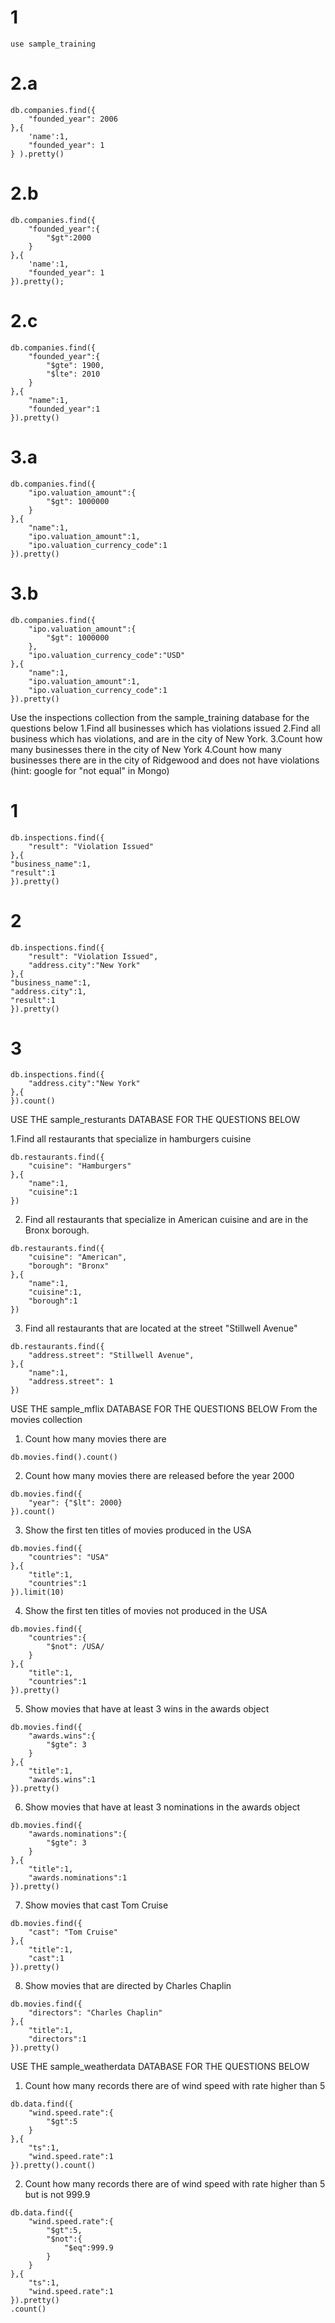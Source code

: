 # 1
```
use sample_training
```

# 2.a
```
db.companies.find({
    "founded_year": 2006
},{
    'name':1,
    "founded_year": 1
} ).pretty()
```

# 2.b
```
db.companies.find({
    "founded_year":{
        "$gt":2000
    }
},{
    'name':1,
    "founded_year": 1
}).pretty();
```

# 2.c
```
db.companies.find({
    "founded_year":{
        "$gte": 1900,
        "$lte": 2010
    }
},{
    "name":1,
    "founded_year":1
}).pretty()
```

# 3.a

```
db.companies.find({
    "ipo.valuation_amount":{
        "$gt": 1000000
    }
},{
    "name":1,
    "ipo.valuation_amount":1,
    "ipo.valuation_currency_code":1
}).pretty()
```

# 3.b
```
db.companies.find({
    "ipo.valuation_amount":{
        "$gt": 1000000
    },
    "ipo.valuation_currency_code":"USD"
},{
    "name":1,
    "ipo.valuation_amount":1,
    "ipo.valuation_currency_code":1
}).pretty()

```

Use the inspections collection from the sample_training database for the questions below
1.Find all businesses which has violations issued
2.Find all business which has violations, and are in the city of New York.
3.Count how many businesses there in the city of New York
4.Count how many businesses there are in the city of Ridgewood and does not have violations (hint: google for "not equal" in Mongo)

# 1
```
db.inspections.find({
    "result": "Violation Issued"
},{
"business_name":1,
"result":1
}).pretty()

```

# 2
```
db.inspections.find({
    "result": "Violation Issued",
    "address.city":"New York"
},{
"business_name":1,
"address.city":1,
"result":1
}).pretty()

```

# 3
```
db.inspections.find({
    "address.city":"New York"
},{
}).count()
```

USE THE sample_resturants DATABASE FOR THE QUESTIONS BELOW

1.Find all restaurants that specialize in hamburgers cuisine
```
db.restaurants.find({
    "cuisine": "Hamburgers"
},{
    "name":1,
    "cuisine":1
})
```

2. Find all restaurants that specialize in American cuisine and are in the Bronx borough.
```
db.restaurants.find({
    "cuisine": "American",
    "borough": "Bronx"
},{
    "name":1,
    "cuisine":1,
    "borough":1
})
```
3. Find all restaurants that are located at the street "Stillwell Avenue"
```
db.restaurants.find({
    "address.street": "Stillwell Avenue",
},{
    "name":1,
    "address.street": 1
})
```

USE THE sample_mflix DATABASE FOR THE QUESTIONS BELOW
From the movies collection
1. Count how many movies there are
```
db.movies.find().count()
```
2. Count how many movies there are released before the year 2000
```
db.movies.find({
    "year": {"$lt": 2000}
}).count()

```
3. Show the first ten titles of movies produced in the USA
```
db.movies.find({
    "countries": "USA"
},{
    "title":1,
    "countries":1
}).limit(10)
```
4. Show the first ten titles of movies not produced in the USA
```
db.movies.find({
    "countries":{
        "$not": /USA/
    } 
},{
    "title":1,
    "countries":1
}).pretty()
```
5. Show movies that have at least 3 wins in the awards object
```
db.movies.find({
    "awards.wins":{
        "$gte": 3
    } 
},{
    "title":1,
    "awards.wins":1
}).pretty()
```
6. Show movies that have at least 3 nominations in the awards object
```
db.movies.find({
    "awards.nominations":{
        "$gte": 3
    } 
},{
    "title":1,
    "awards.nominations":1
}).pretty()
```
7. Show movies that cast Tom Cruise
```
db.movies.find({
    "cast": "Tom Cruise"
},{
    "title":1,
    "cast":1
}).pretty()
```
8. Show movies that are directed by Charles Chaplin
```
db.movies.find({
    "directors": "Charles Chaplin"
},{
    "title":1,
    "directors":1
}).pretty()
```

USE THE sample_weatherdata DATABASE FOR THE QUESTIONS BELOW

1. Count how many records there are of wind speed with rate higher than 5
```
db.data.find({
    "wind.speed.rate":{
        "$gt":5
    }
},{
    "ts":1,
    "wind.speed.rate":1
}).pretty().count()
```
2. Count how many records there are of wind speed with rate higher than 5 but is not 999.9
```
db.data.find({
    "wind.speed.rate":{
        "$gt":5,
        "$not":{
            "$eq":999.9
        } 
    }
},{
    "ts":1,
    "wind.speed.rate":1
}).pretty()
.count()
```